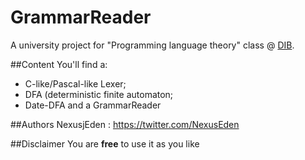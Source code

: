 GrammarReader
=============
A university project for "Programming language theory" class @ [DIB](http://www.uniba.it/ricerca/dipartimenti/informatica).

##Content
You'll find a:
* C-like/Pascal-like Lexer;
* DFA (deterministic finite automaton;
* Date-DFA and a GrammarReader


##Authors
NexusjEden : https://twitter.com/NexusEden

##Disclaimer
You are **free** to use it as you like
